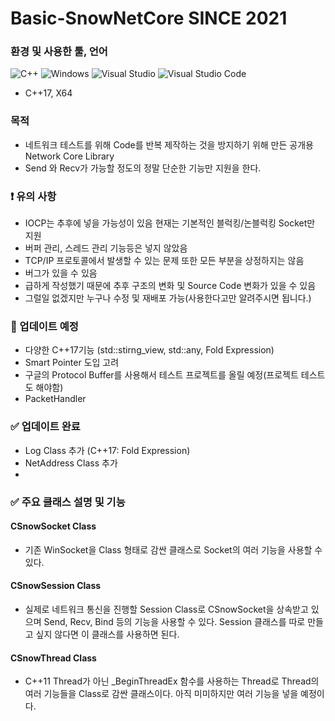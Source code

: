 # Basic-SnowNetCore SINCE 2021

### 환경 및 사용한 툴, 언어
![C++](https://img.shields.io/badge/c++-%2300599C.svg?style=for-the-badge&logo=c%2B%2B&logoColor=white)
![Windows](https://img.shields.io/badge/Windows-0078D6?style=for-the-badge&logo=windows&logoColor=white)
![Visual Studio](https://img.shields.io/badge/Visual%20Studio-5C2D91.svg?style=for-the-badge&logo=visual-studio&logoColor=white)
![Visual Studio Code](https://img.shields.io/badge/Visual%20Studio%20Code-0078d7.svg?style=for-the-badge&logo=visual-studio-code&logoColor=white)
- C++17, X64

### 목적
- 네트워크 테스트를 위해 Code를 반복 제작하는 것을 방지하기 위해 만든 공개용 Network Core Library
- Send 와 Recv가 가능할 정도의 정말 단순한 기능만 지원을 한다.


### ❗️ 유의 사항
- IOCP는 추후에 넣을 가능성이 있음 현재는 기본적인 블럭킹/논블럭킹 Socket만 지원
- 버퍼 관리, 스레드 관리 기능등은 넣지 않았음
- TCP/IP 프로토콜에서 발생할 수 있는 문제 또한 모든 부분을 상정하지는 않음
- 버그가 있을 수 있음
- 급하게 작성했기 때문에 추후 구조의 변화 및 Source Code 변화가 있을 수 있음
- 그럴일 없겠지만 누구나 수정 및 재배포 가능(사용한다고만 알려주시면 됩니다.)


### 🔨 업데이트 예정 
- 다양한 C++17기능 (std::stirng_view, std::any, Fold Expression)
- Smart Pointer 도입 고려
- 구글의 Protocol Buffer를 사용해서 테스트 프로젝트를 올릴 예정(프로젝트 테스트도 해야함)
- PacketHandler

### ✅ 업데이트 완료
 - Log Class 추가 (C++17: Fold Expression)
 - NetAddress Class 추가
 - 

### ✅ 주요 클래스 설명 및 기능

#### CSnowSocket Class
- 기존 WinSocket을 Class 형태로 감싼 클래스로 Socket의 여러 기능을 사용할 수 있다.

#### CSnowSession Class
- 실제로 네트워크 통신을 진행할 Session Class로 CSnowSocket을 상속받고 있으며 Send, Recv, Bind 등의 기능을 사용할 수 있다. Session 클래스를 따로 만들고 싶지 않다면 이 클래스를 사용하면 된다.
  
#### CSnowThread Class
- C++11 Thread가 아닌 _BeginThreadEx 함수를 사용하는 Thread로 Thread의 여러 기능들을 Class로 감싼 클래스이다. 아직 미미하지만 여러 기능을 넣을 예정이다.

  





